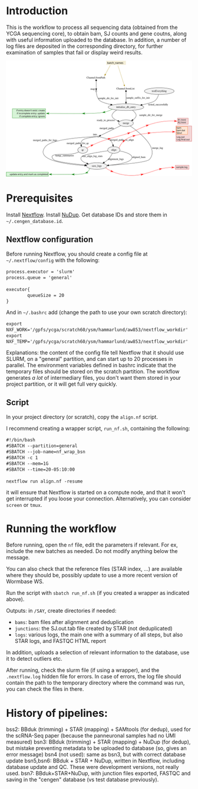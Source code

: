 # Introduction

This is the workflow to process all sequencing data (obtained from the YCGA sequencing core), to obtain bam, SJ counts and gene coutns, along with useful information uploaded to the database. In addition, a number of log files are deposited in the corresponding directory, for further examination of samples that fail or display weird results.

![nextflow_dag](DAG.svg)




# Prerequisites

Install [Nextflow](www.nextflow.io).
Install [NuDup](https://github.com/tecangenomics/nudup/).
Get database IDs and store them in `~/.cengen_database.id`.



## Nextflow configuration
Before running Nextflow, you should create a config file at `~/.nextflow/config` with the following:

```
process.executor = 'slurm'
process.queue = 'general'

executor{
        queueSize = 20
}
```

And in `~/.bashrc` add (change the path to use your own scratch directory):
```
export NXF_WORK='/gpfs/ycga/scratch60/ysm/hammarlund/aw853/nextflow_workdir'
export NXF_TEMP='/gpfs/ycga/scratch60/ysm/hammarlund/aw853/nextflow_workdir'
```

Explanations: the content of the config file tell Nextflow that it should use SLURM, on a "general" partition, and can start up to 20 processes in parallel. The environment variables defined in bashrc indicate that the temporary files should be stored on the scratch partition. The workflow generates *a lot* of intermediary files, you don't want them stored in your project partition, or it will get full very quickly.

## Script
In your project directory (or scratch), copy the `align.nf` script.

I recommend creating a wrapper script, `run_nf.sh`, containing the following:
```
#!/bin/bash
#SBATCH --partition=general
#SBATCH --job-name=nf_wrap_bsn
#SBATCH -c 1
#SBATCH --mem=1G
#SBATCH --time=20-05:10:00

nextflow run align.nf -resume
```
it will ensure that Nextflow is started on a compute node, and that it won't get interrupted if you loose your connection. Alternatively, you can consider `screen` or `tmux`.



# Running the workflow

Before running, open the `nf` file, edit the parameters if relevant. For ex, include the new batches as needed. Do not modify anything below the message.

You can also check that the reference files (STAR index, ...) are available where they should be, possibly update to use a more recent version of Wormbase WS.

Run the script with `sbatch run_nf.sh` (if you created a wrapper as indicated above).

Outputs: in `/SAY`, create directories if needed:
* `bams`: bam files after alignment and deduplication
* `junctions`: the SJ.out.tab file created by STAR (not deduplicated)
* `logs`: various logs, the main one with a summary of all steps, but also STAR logs, and FASTQC HTML report

In addition, uploads a selection of relevant information to the database, use it to detect outliers etc.


After running, check the slurm file (if using a wrapper), and the `.nextflow.log` hidden file for errors. In case of errors, the log file should contain the path to the temporary directory where the command was run, you can check the files in there.



# History of pipelines:
bss2: BBduk (trimming) + STAR (mapping) + SAMtools (for dedup), used for the scRNA-Seq paper (because the panneuronal samples had no UMI measured)
bsn3: BBduk (trimming) + STAR (mapping) + NuDup (for dedup), but mistake preventing metadata to be uploaded to database (so, gives an error message)
bsn4 (not used): same as bsn3, but with correct database update
bsn5,bsn6: BBduk + STAR + NuDup, written in Nextflow, including database update and QC. These were development versions, not really used.
bsn7: BBduk+STAR+NuDup, with junction files exported, FASTQC and saving in the "cengen" database (vs test database previously).

